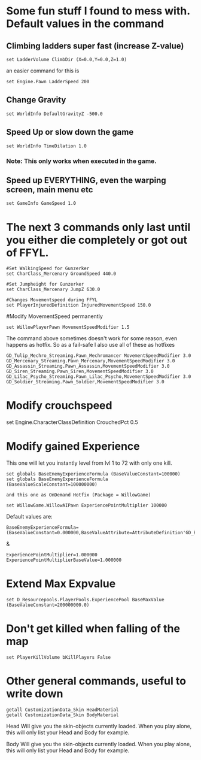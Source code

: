 # Some fun stuff I found to mess with. Default values in the command

## Climbing ladders super fast (increase Z-value)
```
set LadderVolume ClimbDir (X=0.0,Y=0.0,Z=1.0)
```
an easier command for this is

```
set Engine.Pawn LadderSpeed 200
```

## Change Gravity
```
set WorldInfo DefaultGravityZ -500.0
```

## Speed Up or slow down the game
```
set WorldInfo TimeDilation 1.0
```
### Note: This only works when executed in the game.

## Speed up EVERYTHING, even the warping screen, main menu etc

```
set GameInfo GameSpeed 1.0
```

# The next 3 commands only last until you either die completely or got out of FFYL.

```
#Set WalkingSpeed for Gunzerker
set CharClass_Mercenary GroundSpeed 440.0

#Set Jumpheight for Gunzerker
set CharClass_Mercenary JumpZ 630.0

#Changes Movementspeed during FFYL
set PlayerInjuredDefinition InjuredMovementSpeed 150.0
```

#Modify MovementSpeed permanently

```
set WillowPlayerPawn MovementSpeedModifier 1.5
```

The command above sometimes doesn't work for some reason, even happens as hotfix.
So as a fail-safe I also use all of these as hotfixes

```
GD_Tulip_Mechro_Streaming.Pawn_Mechromancer MovementSpeedModifier 3.0
GD_Mercenary_Streaming.Pawn_Mercenary,MovementSpeedModifier 3.0
GD_Assassin_Streaming.Pawn_Assassin,MovementSpeedModifier 3.0
GD_Siren_Streaming.Pawn_Siren,MovementSpeedModifier 3.0
GD_Lilac_Psycho_Streaming.Pawn_Lilac_Psycho,MovementSpeedModifier 3.0
GD_Soldier_Streaming.Pawn_Soldier,MovementSpeedModifier 3.0
```

# Modify crouchspeed
set Engine.CharacterClassDefinition CrouchedPct 0.5

# Modify gained Experience
This one will let you instantly level from lvl 1 to 72 with only one kill.

```
set globals BaseEnemyExperienceFormula (BaseValueConstant=100000)
set globals BaseEnemyExperienceFormula (BaseValueScaleConstant=100000000)

and this one as OnDemand Hotfix (Package = WillowGame)

set WillowGame.WillowAIPawn ExperiencePointMultiplier 100000
```

Default values are:
```
BaseEnemyExperienceFormula=(BaseValueConstant=0.000000,BaseValueAttribute=AttributeDefinition'GD_Balance_Experience.Attributes.Attribute_ExperienceMultiplier',InitializationDefinition=AttributeInitializationDefinition'GD_Balance_Experience.Formulas.Init_BaseEnemyExperience',BaseValueScaleConstant=1.000000)
```
&
```
ExperiencePointMultiplier=1.000000
ExperiencePointMultiplierBaseValue=1.000000
```

# Extend Max Expvalue
```
set D_Resourcepools.PlayerPools.ExperiencePool BaseMaxValue (BaseValueConstant=200000000.0)
```

# Don't get killed when falling of the map
```
set PlayerKillVolume bKillPlayers False
```


# Other general commands, useful to write down

```
getall CustomizationData_Skin HeadMaterial
getall CustomizationData_Skin BodyMaterial
```

Head
Will give you the skin-objects currently loaded. When you play alone, this will only list your Head and Body for example.

Body
Will give you the skin-objects currently loaded. When you play alone, this will only list your Head and Body for example.
